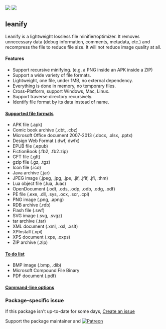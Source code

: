 [![](https://img.shields.io/chocolatey/v/leanify?color=green&label=leanify)](https://chocolatey.org/packages/leanify) [![](https://img.shields.io/chocolatey/dt/leanify)](https://chocolatey.org/packages/leanify)

## leanify
Leanify is a lightweight lossless file minifier/optimizer. It removes unnecessary data (debug information, comments, metadata, etc.) and recompress the file to reduce file size. It will not reduce image quality at all.

#### Features
* Support recursive minifying. (e.g. a PNG inside an APK inside a ZIP)
* Support a wide variety of file formats.
* Lightweight, one file, under 1MB, no external dependency.
* Everything is done in memory, no temporary files.
* Cross-Platform, support Windows, Mac, Linux.
* Support traverse directory recursively.
* Identify file format by its data instead of name.

#### [Supported file formats](https://github.com/JayXon/Leanify#file-formats)
* APK file (.apk)
* Comic book archive (.cbt, .cbz)
* Microsoft Office document 2007-2013 (.docx, .xlsx, .pptx)
* Design Web Format (.dwf, dwfx)
* EPUB file (.epub)
* FictionBook (.fb2, .fb2.zip)
* GFT file (.gft)
* gzip file (.gz, .tgz)
* Icon file (.ico)
* Java archive (.jar)
* JPEG image (.jpeg, .jpg, .jpe, .jif, .jfif, .jfi, .thm)
* Lua object file (.lua, .luac)
* OpenDocument (.odt, .ods, .odp, .odb, .odg, .odf)
* PE file (.exe, .dll, .sys, .ocx, .scr, .cpl)
* PNG image (.png, .apng)
* RDB archive (.rdb)
* Flash file (.swf)
* SVG image (.svg, .svgz)
* tar archive (.tar)
* XML document (.xml, .xsl, .xslt)
* XPInstall (.xpi)
* XPS document (.xps, .oxps)
* ZIP archive (.zip)

#### [To do list](https://github.com/JayXon/Leanify#to-do-list)
* BMP image (.bmp, .dib)
* Microsoft Compound File Binary
* PDF document (.pdf)

#### [Command-line options](https://github.com/JayXon/Leanify#usage)

### Package-specific issue
If this package isn't up-to-date for some days, [Create an issue](https://github.com/tunisiano187/Chocolatey-packages/issues/new/choose)

Support the package maintainer and [![Patreon](https://cdn.jsdelivr.net/gh/tunisiano187/Chocolatey-packages@d15c4e19c709e7148588d4523ffc6dd3cd3c7e5e/icons/patreon.png)](https://www.patreon.com/tunisiano)
